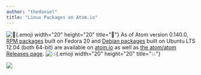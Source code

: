 ```yaml
---
author: "thedaniel"
title: "Linux Packages on Atom.io"
---
```


![:penguin:](https://github.githubassets.com/images/icons/emoji/unicode/1f427.png){.emoji width="20" height="20" title=":penguin:"} As of Atom version 0.140.0, [RPM packages](https://atom.io/download/rpm) built on Fedora 20 and [Debian packages](https://atom.io/download/deb) built on Ubuntu LTS 12.04 (both 64-bit) are available on [atom.io](https://atom.io/) as well as [the atom/atom Releases page](https://github.com/atom/atom/releases). ![:boom:](https://github.githubassets.com/images/icons/emoji/unicode/1f4a5.png){.emoji width="20" height="20" title=":boom:"}

<!--more-->

[![](/assets/images/blog.atom.io/img/posts/linux-downloads.png)](https://atom.io/)
